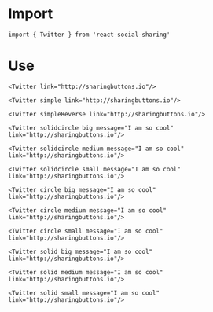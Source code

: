 # Import

```
import { Twitter } from 'react-social-sharing'
```

# Use

```react
<Twitter link="http://sharingbuttons.io"/>
```

```react
<Twitter simple link="http://sharingbuttons.io"/>
```

```react
<Twitter simpleReverse link="http://sharingbuttons.io"/>
```

```react
<Twitter solidcircle big message="I am so cool" link="http://sharingbuttons.io"/>
```

```react
<Twitter solidcircle medium message="I am so cool" link="http://sharingbuttons.io"/>
```

```react
<Twitter solidcircle small message="I am so cool" link="http://sharingbuttons.io"/>
```

```react
<Twitter circle big message="I am so cool" link="http://sharingbuttons.io"/>
```

```react
<Twitter circle medium message="I am so cool" link="http://sharingbuttons.io"/>
```

```react
<Twitter circle small message="I am so cool" link="http://sharingbuttons.io"/>
```

```react
<Twitter solid big message="I am so cool" link="http://sharingbuttons.io"/>
```

```react
<Twitter solid medium message="I am so cool" link="http://sharingbuttons.io"/>
```

```react
<Twitter solid small message="I am so cool" link="http://sharingbuttons.io"/>
```
